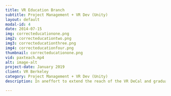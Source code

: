 ```yaml
---
title: VR Education Branch
subtitle: Project Management + VR Dev (Unity)
layout: default
modal-id: 4
date: 2014-07-15
img: correcteducationone.png
img2: correcteducationtwo.png
img3: correcteducationthree.png
img4: correcteducationfour.png
thumbnail: correcteducationone.png
vid: paxteach.mp4
alt: image-alt
project-date: January 2019
client: VR Berkeley
category: Project Management + VR Dev (Unity)
description: In aneffort to extend the reach of the VR DeCal and graduate student VR Development course I had taught the previous two semesters, I petitioned to make the VR Education Branch, a branch in VR@Berkeley that hosts all education-purposed teams. As the first branch in VR@Berkeley, we have fostered a large community of people and teams devoted to spreading our passion for VR. Our current teams under the education branch include&#58; "DeCal Team" (5 people), "Workshops Team" (4 People), "Modules Team" (4 People), "VR Textbook Team" (4 people), "Research Team" (4 People). I actively lead meetings between these teams to facilitate resources between VR@Berkeley and these VR Education Branch teams as the VR Education Branch Lead. As VR Education Branch Lead, I am also one of four executives making decisions for VR@Berkeley, the nation's largest undergraduate VR club with around 150 active club members.

---
```

